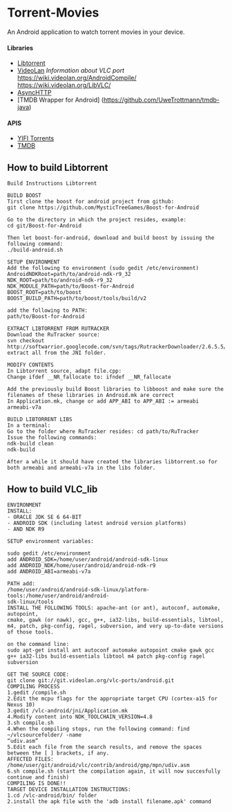 Torrent-Movies
==============

An Android application to watch torrent movies in your device.

#### Libraries
- [Libtorrent](https://github.com/rakshasa/libtorrent)
- [VideoLan](http://git.videolan.org/?p=vlc-ports/android.git;a=summary)
  _Information about VLC port_ https://wiki.videolan.org/AndroidCompile/ https://wiki.videolan.org/LibVLC/
- [AsyncHTTP](http://git.videolan.org/?p=vlc-ports/android.git;a=summary)
- [TMDB Wrapper for Android] (https://github.com/UweTrottmann/tmdb-java)


#### APIS
- [YIFI Torrents](https://yify-torrents.com/api/)
- [TMDB](https://www.themoviedb.org/documentation/api)


## How to build Libtorrent
```
Build Instructions Libtorrent

BUILD BOOST
Tirst clone the boost for android project from github:
git clone https://github.com/MysticTreeGames/Boost-for-Android

Go to the directory in which the project resides, example:
cd git/Boost-for-Android

Then let boost-for-android, download and build boost by issuing the following command:
./build-android.sh

SETUP ENVIRONMENT
Add the following to environment (sudo gedit /etc/environment)
AndroidNDKRoot=path/to/android-ndk-r9_32
NDK_ROOT=path/to/android-ndk-r9_32
NDK_MODULE_PATH=path/to/Boost-for-Android
BOOST_ROOT=path/to/boost
BOOST_BUILD_PATH=path/to/boost/tools/build/v2

add the following to PATH:
path/to/Boost-for-Android

EXTRACT LIBTORRENT FROM RUTRACKER
Download the RuTracker source:
svn checkout http://softwarrior.googlecode.com/svn/tags/RutrackerDownloader/2.6.5.5/
extract all from the JNI folder.

MODIFY CONTENTS
In Libtorrent source, adapt file.cpp: 
Change ifdef __NR_fallocate to: ifndef __NR_fallocate

Add the previously build Boost libraries to libboost and make sure the filenames of these libraries in Android.mk are correct
In Application.mk, change or add APP_ABI to APP_ABI := armeabi armeabi-v7a

BUILD LIBTORRENT LIBS
In a terminal:
Go to the folder where RuTracker resides: cd path/to/RuTracker
Issue the following commands:
ndk-build clean
ndk-build

After a while it should have created the libraries libtorrent.so for both armeabi and armeabi-v7a in the libs folder.
```

## How to build VLC_lib
```
ENVIRONMENT
INSTALL:
- ORACLE JDK SE 6 64-BIT
- ANDROID SDK (including latest android version platforms)
- AND NDK R9

SETUP environment variables:

sudo gedit /etc/environment
add ANDROID_SDK=/home/user/android/android-sdk-linux
add ANDROID_NDK/home/user/android/android-ndk-r9
add ANDROID_ABI=armeabi-v7a

PATH add:
/home/user/android/android-sdk-linux/platform-tools:/home/user/android/android-
sdk-linux/tools
INSTALL THE FOLLOWING TOOLS: apache-ant (or ant), autoconf, automake, autopoint,
cmake, gawk (or nawk), gcc, g++, ia32-libs, build-essentials, libtool, m4, patch, pkg-config, ragel, subversion, and very up-to-date versions of those tools.

on the command line:
sudo apt-get install ant autoconf automake autopoint cmake gawk gcc g++ ia32-libs build-essentials libtool m4 patch pkg-config ragel subversion

GET THE SOURCE CODE:
git clone git://git.videolan.org/vlc-ports/android.git
COMPILING PROCESS
1.gedit /compile.sh
2.Edit the mcpu flags for the appropriate target CPU (cortex-a15 for Nexus 10)
3.gedit /vlc-android/jni/Application.mk
4.Modify content into NDK_TOOLCHAIN_VERSION=4.8
3.sh compile.sh
4.When the compiling stops, run the following command: find ~/vlcsourcefolder/ -name
“udiv.asm”
5.Edit each file from the search results, and remove the spaces between the [ ] brackets, if any.
AFFECTED FILES:
/home/user/git/android/vlc/contrib/android/gmp/mpn/udiv.asm
6.sh compile.sh (start the compilation again, it will now succesfully continue and finish)
COMPILING IS DONE!!
TARGET DEVICE INSTALLATION INSTRUCTIONS:
1.cd /vlc-android/bin/ folder
2.install the apk file with the 'adb install filename.apk' command
```
